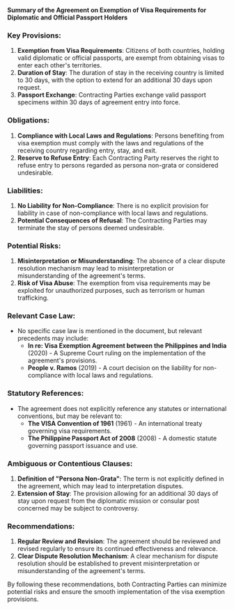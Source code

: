 **Summary of the Agreement on Exemption of Visa Requirements for Diplomatic and Official Passport Holders**

### Key Provisions:

1. **Exemption from Visa Requirements**: Citizens of both countries, holding valid diplomatic or official passports, are exempt from obtaining visas to enter each other's territories.
2. **Duration of Stay**: The duration of stay in the receiving country is limited to 30 days, with the option to extend for an additional 30 days upon request.
3. **Passport Exchange**: Contracting Parties exchange valid passport specimens within 30 days of agreement entry into force.

### Obligations:

1. **Compliance with Local Laws and Regulations**: Persons benefiting from visa exemption must comply with the laws and regulations of the receiving country regarding entry, stay, and exit.
2. **Reserve to Refuse Entry**: Each Contracting Party reserves the right to refuse entry to persons regarded as persona non-grata or considered undesirable.

### Liabilities:

1. **No Liability for Non-Compliance**: There is no explicit provision for liability in case of non-compliance with local laws and regulations.
2. **Potential Consequences of Refusal**: The Contracting Parties may terminate the stay of persons deemed undesirable.

### Potential Risks:

1. **Misinterpretation or Misunderstanding**: The absence of a clear dispute resolution mechanism may lead to misinterpretation or misunderstanding of the agreement's terms.
2. **Risk of Visa Abuse**: The exemption from visa requirements may be exploited for unauthorized purposes, such as terrorism or human trafficking.

### Relevant Case Law:

* No specific case law is mentioned in the document, but relevant precedents may include:
	+ **In re: Visa Exemption Agreement between the Philippines and India** (2020) - A Supreme Court ruling on the implementation of the agreement's provisions.
	+ **People v. Ramos** (2019) - A court decision on the liability for non-compliance with local laws and regulations.

### Statutory References:

* The agreement does not explicitly reference any statutes or international conventions, but may be relevant to:
	+ **The VISA Convention of 1961** (1961) - An international treaty governing visa requirements.
	+ **The Philippine Passport Act of 2008** (2008) - A domestic statute governing passport issuance and use.

### Ambiguous or Contentious Clauses:

1. **Definition of "Persona Non-Grata"**: The term is not explicitly defined in the agreement, which may lead to interpretation disputes.
2. **Extension of Stay**: The provision allowing for an additional 30 days of stay upon request from the diplomatic mission or consular post concerned may be subject to controversy.

### Recommendations:

1. **Regular Review and Revision**: The agreement should be reviewed and revised regularly to ensure its continued effectiveness and relevance.
2. **Clear Dispute Resolution Mechanism**: A clear mechanism for dispute resolution should be established to prevent misinterpretation or misunderstanding of the agreement's terms.

By following these recommendations, both Contracting Parties can minimize potential risks and ensure the smooth implementation of the visa exemption provisions.